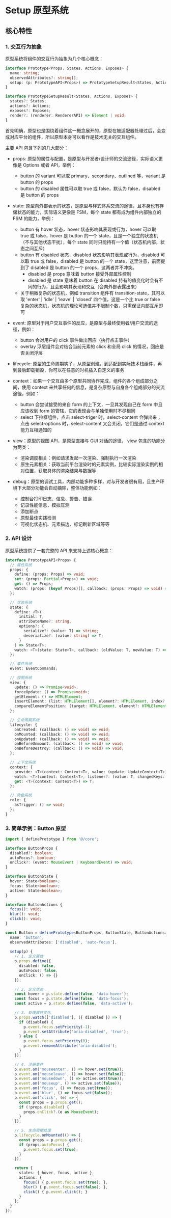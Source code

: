 # Setup 原型系统

## 核心特性

### 1. 交互行为抽象

原型系统将组件的交互行为抽象为几个核心概念：

```typescript
interface Prototype<Props, States, Actions, Exposes> {
  name: string;
  observedAttributes?: string[];
  setup: (p: PrototypeAPI<Props>) => PrototypeSetupResult<States, Actions, Exposes> | void;
}

interface PrototypeSetupResult<States, Actions, Exposes> {
  states?: States;
  actions?: Actions;
  exposes?: Exposes;
  render?: (renderer: RendererAPI) => Element | void;
}
```

首先明确，原型也是围绕着组件这一概念展开的，原型在被适配器处理过后，会变成对应平台的组件，所以原型本身可以看作是技术无关的交互组件。

主要 API 包含下列的几大部分：
- props: 原型的属性与配置，是原型与开发者/设计师的交流途径，实际语义更像是 Options 或者 API，举例：
  - button 的 variant 可以取 primary、secondary、outlined 等，variant 是 button 的 props
  - button 的 disabled 属性可以取 true 或 false，默认为 false，disabled 是 button 的 props

- state: 原型向外部表示的状态，是原型与样式体系交流的途径，且本身也有存储状态的能力，实际语义更像是 FSM，每个 state 都有成为组件内部独立的 FSM 的能力，举例：
  - button 有 hover 状态，hover 状态影响其表现或行为，hover 可以取 true 或 false，hover 是 button 的一个 state，且是一个独立的状态机（不与其他状态干扰），每个 state 同时只能持有一个值（状态机内部，状态之间互斥）
  - button 有 disabled 状态，disabled 状态影响其表现或行为，disabled 可以取 true 或 false，disabled 是 button 的一个 state，这里注意，前面提到了 disabled 是 button 的一个 props，这两者并不冲突。
    - disabled 是 props 意味着 button 接受外部属性控制
    - disabled 是 state 意味着 button 在 disabled 持有的值变化时会有不同的行为，且会影响其表现和交互（会向外部表露出来）
  - 关于稍微复杂的状态机，例如 transition 组件有 transition-state，其可以取 'enter' | 'idle' | 'leave' | 'closed' 四个值，这是一个比 true or false 复杂的状态机，状态机的理论可选值并不限制个数，只需保证内部互斥即可

- event: 原型对于用户交互事件的反应，是原型与最终使用者/用户交流的途径，例如：
  - button 会对用户的 click 事件做出回应（执行点击事件）
  - overlay 浮层组件会对结合当前元素的 click 和全局 click 的情况，回应是否关闭浮层

- lifecycle: 原型的生命周期钩子，从原型创建，到适配到实际技术栈组件，再到最后卸载销毁，你可以在任意的时机插入自定义的事务

- context：如果一个交互由多个原型共同协作完成，组件的各个组成部分之间，使用 context 来共享任何的信息，是复杂原型与自身各个组成部分的交流途径，例如：
  - button 会尝试接受的来自 form 的上下文，一旦其发现自己在 form 中且应该收到 form 的管辖，它的表现会与单独使用时不尽相同
  - select 下拉框组件，点击 select-triger 时，select-content 会弹出来；点击 select-options 时，select-content 又会关闭。它们是通过 context 能力互相通知的

- view：原型的视图 API，是原型直接与 GUI 对话的途径， view 包含的功能分为两类：
  - 渲染调度相关：例如请求发起一次渲染、强制执行一次渲染
  - 原生元素相关：获取当前平台渲染时的元素实例，比较实际渲染实例的相对位置，获取具体的渲染结果与数据等

- debug：原型的调试工具，内部功能多种多样，对与开发者很有用，且生产环境下大部分功能会自动摘除，整体功能例如：
  - 控制台打印日志、信息、警告、错误
  - 记录性能信息，模拟压测
  - 添加断点
  - 原型最佳实践检测
  - 可视化状态机、元素描边、标记刷新区域等等

### 2. API 设计

原型系统提供了一套完整的 API 来支持上述核心概念：

```typescript
interface PrototypeAPI<Props> {
  // 属性系统
  props: {
    define: (props: Props) => void;
    set: (props: Partial<Props>) => void;
    get: () => Props;
    watch: (props: (keyof Props)[], callback: (props: Props) => void) => void;
  };

  // 状态系统
  state: {
    define: <T>(
      initial: T,
      attributeName?: string,
      options?: {
        serialize?: (value: T) => string;
        deserialize?: (value: string) => T;
      }
    ) => State<T>;
    watch: <T>(state: State<T>, callback: (oldValue: T, newValue: T) => void) => void;
  };

  // 事件系统
  event: EventCommands;

  // 视图系统
  view: {
    update: () => Promise<void>;
    forceUpdate: () => Promise<void>;
    getElement: () => HTMLElement;
    insertElement: (list: HTMLElement[], element?: HTMLElement, index?: number) => number;
    compareElementPosition: (target: HTMLElement, element?: HTMLElement) => number;
  };

  // 生命周期系统
  lifecycle: {
    onCreated: (callback: () => void) => void;
    onMounted: (callback: () => void) => void;
    onUpdated: (callback: () => void) => void;
    onBeforeUnmount: (callback: () => void) => void;
    onBeforeDestroy: (callback: () => void) => void;
  };

  // 上下文系统
  context: {
    provide: <T>(context: Context<T>, value: (update: UpdateContext<T>) => T) => void;
    watch: <T>(context: Context<T>, listener?: (value: T, changedKeys: string[]) => void) => void;
    get: <T>(context: Context<T>) => T;
  };

  // 角色系统
  role: {
    asTrigger: () => void;
  };
}
```

### 3. 简单示例：Button 原型

```typescript
import { definePrototype } from '@/core';

interface ButtonProps {
  disabled?: boolean;
  autoFocus?: boolean;
  onClick?: (event: MouseEvent | KeyboardEvent) => void;
}

interface ButtonState {
  hover: State<boolean>;
  focus: State<boolean>;
  active: State<boolean>;
}

interface ButtonActions {
  focus(): void;
  blur(): void;
  click(): void;
}

const Button = definePrototype<ButtonProps, ButtonState, ButtonActions>({
  name: 'button',
  observedAttributes: ['disabled', 'auto-focus'],
  
  setup(p) {
    // 1. 定义属性
    p.props.define({
      disabled: false,
      autoFocus: false,
      onClick: () => {}
    });

    // 2. 定义状态
    const hover = p.state.define(false, 'data-hover');
    const focus = p.state.define(false, 'data-focus');
    const active = p.state.define(false, 'data-active');

    // 3. 处理属性变化
    p.props.watch(['disabled'], ({ disabled }) => {
      if (disabled) {
        p.event.focus.setPriority(-1);
        p.event.setAttribute('aria-disabled', 'true');
      } else {
        p.event.focus.setPriority(0);
        p.event.removeAttribute('aria-disabled');
      }
    });

    // 4. 注册事件
    p.event.on('mouseenter', () => hover.set(true));
    p.event.on('mouseleave', () => hover.set(false));
    p.event.on('mousedown', () => active.set(true));
    p.event.on('mouseup', () => active.set(false));
    p.event.on('focus', () => focus.set(true));
    p.event.on('blur', () => focus.set(false));
    p.event.on('click', (e) => {
      const props = p.props.get();
      if (!props.disabled) {
        props.onClick?.(e as MouseEvent);
      }
    });

    // 5. 生命周期处理
    p.lifecycle.onMounted(() => {
      const props = p.props.get();
      if (props.autoFocus) {
        p.event.focus.set(true);
      }
    });

    return {
      states: { hover, focus, active },
      actions: {
        focus() { p.event.focus.set(true); },
        blur() { p.event.focus.set(false); },
        click() { p.event.click(); }
      }
    };
  }
});
```